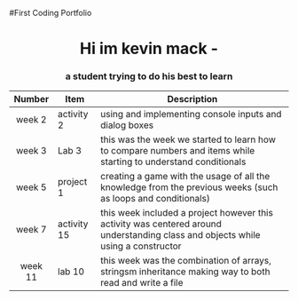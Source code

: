 #First Coding Portfolio
<h1 align="center">Hi im kevin mack - </h1>
<h3 align="center"> a student trying to do his best to learn</h3>

| Number | Item | Description |
| :---: | ------| ----------|
| week 2 | activity 2 | using and implementing console inputs and dialog boxes |
| week 3 | Lab 3 | this was the week we started to learn how to compare numbers and items while starting to understand conditionals |
| week 5 | project 1 | creating a game with the usage of all the knowledge from the previous weeks (such as loops and conditionals) |
| week 7 | activity 15 | this week included a project however this activity was centered around understanding class and objects while using a constructor |
| week 11 | lab 10 | this week was the combination of arrays, stringsm inheritance making way to both read and write a file
